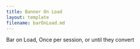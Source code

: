 ```yaml
---
title: Banner On Load
layout: template
filename: barOnLoad.md
--- 
```




<!-- Autopilot robert capture code -->
<script>
	window.ap3c = window.ap3c || {};
	var ap3c = window.ap3c;
	ap3c.cmd = ap3c.cmd || [];
	ap3c.cmd.push(function() {
		ap3c.init('YdOVzkqoVlq0G5Pscm9iZXJ0', 'https://capture-api-master.stgautopilotapp.com/');
		ap3c.track({v: 0});
	});
	var s, t; s = document.createElement('script'); s.type = 'text/javascript'; s.src = "https://static.ap3stg.com/capture/master/capture.js";
	t = document.getElementsByTagName('script')[0]; t.parentNode.insertBefore(s, t);
</script>

<!-- Robs cookie deleter capture code -->
<script>
var runDeleteCookie = true;	
	
if(runDeleteCookie){	
let delete_cookie = function(name) {
    document.cookie = name +'=; Path=/; Expires=Thu, 01 Jan 1970 00:00:01 GMT;';
	console.log("Deleted ", name, "cookie");
};
let cookiesToDel = ["ap3c", "ap3converted", "ap3dm", "ap3sess"];
cookiesToDel.forEach((name) => removeCookie(name));
	
	runDeleteCookie = false;
	}
	
</script>

Bar on Load, Once per session, or until they convert
